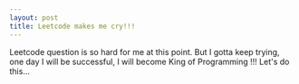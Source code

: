 ```yaml
---
layout: post
title: Leetcode makes me cry!!!
---
```


Leetcode question is so hard for me at this point. But I gotta keep trying, one day I will be successful, I will become King of Programming !!! Let's do this...



